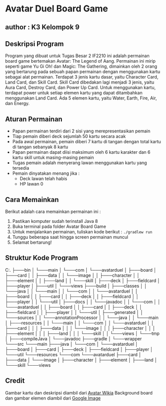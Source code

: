 # Avatar Duel Board Game
## author : K3 Kelompok 9

## Deskripsi Program
Program yang dibuat untuk Tugas Besar 2 IF2210 ini adalah permainan board game bertemakan Avatar: The Legend of Aang. Permainan ini mirip seperti game Yu Gi Oh! dan Magic: The Gathering, dimainkan oleh 2 orang yang bertarung pada sebuah papan permainan dengan menggunakan kartu sebagai alat permainan. Terdapat 3 jenis kartu dasar, yaitu Character Card, Land Card, dan Skill Card. Skill Card dibedakan lagi menjadi 3 jenis, yaitu Aura Card, Destroy Card, dan Power Up Card. Untuk menggunakan kartu, terdapat power untuk setiap elemen kartu yang dapat ditambahkan menggunakan Land Card. Ada 5 elemen kartu, yaitu Water, Earth, Fire, Air, dan Energy.

## Aturan Permainan
* Papan permainan terdiri dari 2 sisi yang merepresentasikan pemain
* Tiap pemain diberi deck sejumlah 50 kartu secara acak
* Pada awal permainan, pemain diberi 7 kartu di tangan dengan total kartu di tangan sebanyak 8 kartu
* Papan permainan dapat diisi maksimum oleh 6 kartu karakter dan 6 kartu skill untuk masing-masing pemain
* Tugas pemain adalah menyerang lawan menggunakan kartu yang tersedia
* Pemain dinyatakan menang jika :
    - Deck lawan telah habis
    - HP lawan 0

## Cara Memainkan
Berikut adalah cara memainkan permainan ini :
1. Pastikan komputer sudah terinstall Java 8
2. Buka terminal pada folder Avatar Board Game
3. Untuk menjalankan permainan, tuliskan kode berikut :
`./gradlew run`
4. Tunggu beberapa saat hingga screen permainan muncul
5. Selamat bertarung!

## Struktur Kode Program
C:.
├───bin
│   └───main
│       └───com
│           └───avatarduel
│               ├───board
│               ├───card
│               │   ├───data
│               │   └───image
│               │       ├───character
│               │       ├───element
│               │       ├───land
│               │       └───skill
│               ├───deck
│               ├───fieldcard
│               ├───player
│               ├───util
│               └───views
├───build
│   ├───classes
│   │   └───java
│   │       └───main
│   │           └───com
│   │               └───avatarduel
│   │                   ├───board
│   │                   ├───card
│   │                   ├───deck
│   │                   ├───fieldcard
│   │                   ├───player
│   │                   └───util
│   ├───docs
│   │   └───javadoc
│   │       └───com
│   │           └───avatarduel
│   │               ├───board
│   │               ├───card
│   │               ├───deck
│   │               ├───fieldcard
│   │               ├───player
│   │               └───util
│   ├───generated
│   │   └───sources
│   │       └───annotationProcessor
│   │           └───java
│   │               └───main
│   ├───resources
│   │   └───main
│   │       └───com
│   │           └───avatarduel
│   │               ├───card
│   │               │   ├───data
│   │               │   └───image
│   │               │       ├───character
│   │               │       ├───element
│   │               │       ├───land
│   │               │       └───skill
│   │               └───views
│   └───tmp
│       ├───compileJava
│       └───javadoc
├───gradle
│   └───wrapper
└───src
    └───main
        ├───java
        │   └───com
        │       └───avatarduel
        │           ├───board
        │           ├───card
        │           ├───deck
        │           ├───fieldcard
        │           ├───player
        │           └───util
        └───resources
            └───com
                └───avatarduel
                    ├───card
                    │   ├───data
                    │   └───image
                    │       ├───character
                    │       ├───element
                    │       ├───land
                    │       └───skill
                    └───views

## Credit
Gambar kartu dan deskripsi diambil dari [Avatar Wikia](https://avatar.fandom.com/wiki/Avatar_Wiki)
Background board dan gambar elemen diambil dari [Google Image](https://images.google.com)
